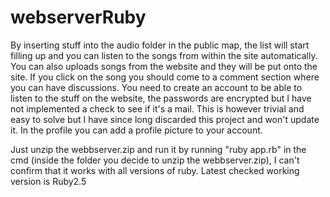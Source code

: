# webserverRuby
By inserting stuff into the audio folder in the public map, the list will start filling up and you can listen to the songs from within the site automatically. You can also uploads songs from the website and they will be put onto the site. If you click on the song you should come to a comment section where you can have discussions. You need to create an account to be able to listen to the stuff on the website, the passwords are encrypted but I have not implemented a check to see if it's a mail. This is however trivial and easy to solve but I have since long discarded this project and won't update it. In the profile you can add a profile picture to your account.

Just unzip the webbserver.zip and run it by running "ruby app.rb" in the cmd (inside the folder you decide to unzip the webbserver.zip), I can't confirm that it works with all versions of ruby. Latest checked working version is Ruby2.5
